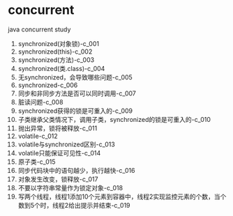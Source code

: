 # concurrent
java concurrent study

1. synchronized(对象锁)-c_001
2. synchronized(this)-c_002
3. synchronized(方法)-c_003
4. synchronized(类.class)-c_004
5. 无synchronized，会导致哪些问题-c_005
6. synchronized-c_006
7. 同步和非同步方法是否可以同时调用-c_007
8. 脏读问题-c_008
9. synchronized获得的锁是可重入的-c_009
10. 子类继承父类情况下，调用子类，synchronized的锁是可重入的-c_010
11. 抛出异常，锁将被释放-c_011
12. volatile-c_012
13. volatile与synchronized区别-c_013
14. volatile只能保证可见性-c_014
15. 原子类-c_015
16. 同步代码块中的语句越少，执行越快-c_016
17. 对象发生改变，锁释放-c_017
18. 不要以字符串常量作为锁定对象-c_018
19. 写两个线程，线程1添加10个元素到容器中，线程2实现监控元素的个数，当个数到5个时，线程2给出提示并结束-c_019